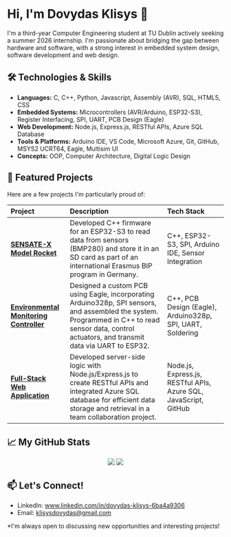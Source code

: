 # Hi, I'm Dovydas Klisys 👋

I'm a third-year Computer Engineering student at TU Dublin actively seeking a summer 2026 internship. I'm passionate about bridging the gap between hardware and software, with a strong interest in embedded system design, software development and web design.

## 🛠️ Technologies & Skills

*   **Languages:** C, C++, Python, Javascript, Assembly (AVR), SQL, HTML5, CSS
*   **Embedded Systems:** Microcontrollers (AVR/Arduino, ESP32-S3), Register Interfacing, SPI, UART, PCB Design (Eagle)
*   **Web Development:** Node.js, Express.js, RESTful APIs, Azure SQL Database
*   **Tools & Platforms:** Arduino IDE, VS Code, Microsoft Azure, Git, GitHub, MSYS2 UCRT64, Eagle, Multisim UI
*   **Concepts:** OOP, Computer Architecture, Digital Logic Design

## 📂 Featured Projects

Here are a few projects I'm particularly proud of:

| Project | Description | Tech Stack |
| :--- | :--- | :--- |
| **[SENSATE-X Model Rocket](link-to-repo)** | Developed C++ firmware for an ESP32-S3 to read data from sensors (BMP280) and store it in an SD card as part of an international Erasmus BIP program in Germany. | C++, ESP32-S3, SPI, Arduino IDE, Sensor Integration |
| **[Environmental Monitoring Controller](link-to-repo)** | Designed a custom PCB using Eagle, incorporating Arduino328p, SPI sensors, and assembled the system. Programmed in C++ to read sensor data, control actuators, and transmit data via UART to ESP32. | C++, PCB Design (Eagle), Arduino328p, SPI, UART, Soldering |
| **[Full-Stack Web Application](link-to-repo)** | Developed server-side logic with Node.js/Express.js to create RESTful APIs and integrated Azure SQL database for efficient data storage and retrieval in a team collaboration project. | Node.js, Express.js, RESTful APIs, Azure SQL, JavaScript, GitHub |

## 📈 My GitHub Stats

<p align="center">
  <img src="https://github-readme-stats.vercel.app/api?username=YOUR_USERNAME&show_icons=true&theme=radical&hide_border=true" />
  <img src="https://github-readme-stats.vercel.app/api/top-langs/?username=YOUR_USERNAME&layout=compact&theme=radical&hide_border=true" />
</p>

## 📫 Let's Connect!

*   LinkedIn: www.linkedin.com/in/dovydas-klisys-6ba4a9306
*   Email: klisysdovydas@gmail.com

*I'm always open to discussing new opportunities and interesting projects!
